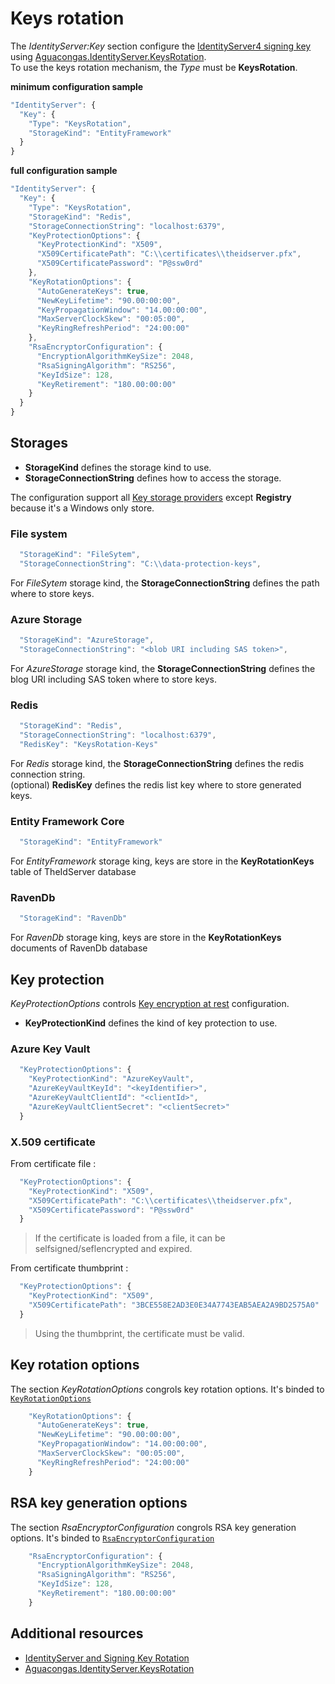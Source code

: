 # Keys rotation

The *IdentityServer:Key* section configure the [IdentityServer4 signing key](https://identityserver4.readthedocs.io/en/latest/topics/crypto.html?highlight=siging%20key#token-signing-and-validation/) using [Aguacongas.IdentityServer.KeysRotation](../src/IdentityServer/Aguacongas.IdentityServer.KeysRotation#aguacongasidentityserverkeysrotation).  
To use the keys rotation mechanism, the *Type* must be **KeysRotation**.

**minimum configuration sample**
```js
"IdentityServer": {
  "Key": {
    "Type": "KeysRotation",
    "StorageKind": "EntityFramework"
  }
}
```

**full configuration sample**
```js
"IdentityServer": {
  "Key": {
    "Type": "KeysRotation",
    "StorageKind": "Redis",
    "StorageConnectionString": "localhost:6379",
    "KeyProtectionOptions": {
      "KeyProtectionKind": "X509",
      "X509CertificatePath": "C:\\certificates\\theidserver.pfx",
      "X509CertificatePassword": "P@ssw0rd"
    },
    "KeyRotationOptions": {
      "AutoGenerateKeys": true,
      "NewKeyLifetime": "90.00:00:00",
      "KeyPropagationWindow": "14.00:00:00",
      "MaxServerClockSkew": "00:05:00",
      "KeyRingRefreshPeriod": "24:00:00"
    },
    "RsaEncryptorConfiguration": {
      "EncryptionAlgorithmKeySize": 2048,
      "RsaSigningAlgorithm": "RS256",
      "KeyIdSize": 128,
      "KeyRetirement": "180.00:00:00"
    }
  }
}
```

## Storages

* **StorageKind** defines the storage kind to use.
* **StorageConnectionString** defines how to access the storage.

The configuration support all [Key storage providers](https://docs.microsoft.com/en-us/aspnet/core/security/data-protection/implementation/key-storage-providers?view=aspnetcore-3.1&tabs=visual-studio) except **Registry** because it's a Windows only store.

### File system

```js
  "StorageKind": "FileSytem",
  "StorageConnectionString": "C:\\data-protection-keys",
```

For *FileSytem* storage kind, the **StorageConnectionString** defines the path where to store keys.

### Azure Storage

```js
  "StorageKind": "AzureStorage",
  "StorageConnectionString": "<blob URI including SAS token>",
```

For *AzureStorage* storage kind, the **StorageConnectionString** defines the blog URI including SAS token where to store keys.

### Redis

```js
  "StorageKind": "Redis",
  "StorageConnectionString": "localhost:6379",
  "RedisKey": "KeysRotation-Keys"
```

For *Redis* storage kind, the **StorageConnectionString** defines the redis connection string.  
(optional) **RedisKey** defines the redis list key where to store generated keys.

### Entity Framework Core

```js
  "StorageKind": "EntityFramework"
```

For *EntityFramework* storage king, keys are store in the **KeyRotationKeys** table of TheIdServer database

### RavenDb

```js
  "StorageKind": "RavenDb"
```

For *RavenDb* storage king, keys are store in the **KeyRotationKeys** documents of RavenDb database

## Key protection

*KeyProtectionOptions* controls [Key encryption at rest](https://docs.microsoft.com/en-us/aspnet/core/security/data-protection/implementation/key-encryption-at-rest?view=aspnetcore-3.1) configuration.  

* **KeyProtectionKind** defines the kind of key protection to use.

### Azure Key Vault

```js
  "KeyProtectionOptions": {
    "KeyProtectionKind": "AzureKeyVault",
    "AzureKeyVaultKeyId": "<keyIdentifier>",
    "AzureKeyVaultClientId": "<clientId>",
    "AzureKeyVaultClientSecret": "<clientSecret>"
  }
```

### X.509 certificate

From certificate file :

```js
  "KeyProtectionOptions": {
    "KeyProtectionKind": "X509",  
    "X509CertificatePath": "C:\\certificates\\theidserver.pfx",
    "X509CertificatePassword": "P@ssw0rd"
  }
```

> If the certificate is loaded from a file, it can be selfsigned/seflencrypted and expired. 

From certificate thumbprint :

```js
  "KeyProtectionOptions": {
    "KeyProtectionKind": "X509",
    "X509CertificatePath": "3BCE558E2AD3E0E34A7743EAB5AEA2A9BD2575A0"
  }
```

> Using the thumbprint, the certificate must be valid.

## Key rotation options

The section *KeyRotationOptions* congrols key rotation options. It's binded to [`KeyRotationOptions`](../src/IdentityServer/Aguacongas.IdentityServer.KeysRotation#keyrotationoptions-properties) 

```js
    "KeyRotationOptions": {
      "AutoGenerateKeys": true,
      "NewKeyLifetime": "90.00:00:00",
      "KeyPropagationWindow": "14.00:00:00",
      "MaxServerClockSkew": "00:05:00",
      "KeyRingRefreshPeriod": "24:00:00"
    }
```

## RSA key generation options

The section *RsaEncryptorConfiguration* congrols RSA  key generation options. It's binded to [`RsaEncryptorConfiguration`](../src/IdentityServer/Aguacongas.IdentityServer.KeysRotation#rsaencryptorconfiguration-properties) 

```js
    "RsaEncryptorConfiguration": {
      "EncryptionAlgorithmKeySize": 2048,
      "RsaSigningAlgorithm": "RS256",
      "KeyIdSize": 128,
      "KeyRetirement": "180.00:00:00"
    }
```

## Additional resources

* [IdentityServer and Signing Key Rotation](https://brockallen.com/2019/08/09/identityserver-and-signing-key-rotation/)
* [Aguacongas.IdentityServer.KeysRotation](../src/IdentityServer/Aguacongas.IdentityServer.KeysRotation#aguacongasidentityserverkeysrotation)